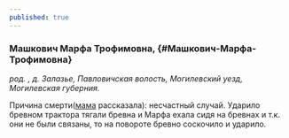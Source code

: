 ```yaml
---
published: true
---
```


### Машкович Марфа Трофимовна,  {#Машкович-Марфа-Трофимовна}

_род. , д. Залазье, Павловичская волость, Могилевский уезд, Могилевская губерния._


Причина смерти(<a class="continue-reading" href="#Новикова-Светлана-Александровна">мама</a> рассказала): несчастный случай. Ударило бревном
трактора тягали бревна и Марфа ехала сидя на бревнах
и т.к. они не были связаны, то на повороте бревно соскочило и ударило. 
